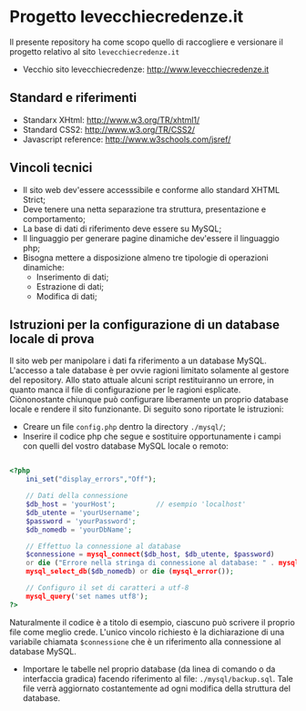 # Progetto levecchiecredenze.it

Il presente repository ha come scopo quello di raccogliere e versionare il progetto relativo al sito `levecchiecredenze.it`

* Vecchio sito levecchiecredenze: <http://www.levecchiecredenze.it>

## Standard e riferimenti

* Standarx XHtml: <http://www.w3.org/TR/xhtml1/>
* Standard CSS2: <http://www.w3.org/TR/CSS2/>
* Javascript reference: <http://www.w3schools.com/jsref/>

## Vincoli tecnici

* Il sito web dev'essere accesssibile e conforme allo standard XHTML Strict;
* Deve tenere una netta separazione tra struttura, presentazione e comportamento;
* La base di dati di riferimento deve essere su MySQL;
* Il linguaggio per generare pagine dinamiche dev'essere il linguaggio php;
* Bisogna mettere a disposizione almeno tre tipologie di operazioni dinamiche:
  * Inserimento di dati;
  * Estrazione di dati;
  * Modifica di dati;

## Istruzioni per la configurazione di un database locale di prova

Il sito web per manipolare i dati fa riferimento a un database MySQL. L'accesso a tale database è per ovvie ragioni limitato solamente al gestore del repository. Allo stato attuale alcuni script restituiranno un errore, in quanto manca il file di configurazione per le ragioni esplicate. Ciònonostante chiunque può configurare liberamente un proprio database locale e rendere il sito funzionante. Di seguito sono riportate le istruzioni:

* Creare un file `config.php` dentro la directory `./mysql/`;
* Inserire il codice php che segue e sostituire opportunamente i campi con quelli del vostro database MySQL locale o remoto:

``` php

<?php
	ini_set("display_errors","Off");

	// Dati della connessione
	$db_host = 'yourHost';			// esempio 'localhost'        
	$db_utente = 'yourUsername';
	$password = 'yourPassword';               	
	$db_nomedb = 'yourDbName';		

	// Effettuo la connessione al database
	$connessione = mysql_connect($db_host, $db_utente, $password) 
	or die ("Errore nella stringa di connessione al database: " . mysql_error());
	mysql_select_db($db_nomedb) or die (mysql_error());

	// Configuro il set di caratteri a utf-8
	mysql_query('set names utf8');
?>

```
Naturalmente il codice è a titolo di esempio, ciascuno può scrivere il proprio file come meglio crede. L'unico vincolo richiesto è la dichiarazione di una variabile chiamata `$connessione` che è un riferimento alla connessione al database MySQL.

* Importare le tabelle nel proprio database (da linea di comando o da interfaccia gradica) facendo riferimento al file: `./mysql/backup.sql`. Tale file verrà aggiornato costantemente ad ogni modifica della struttura del database.

